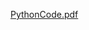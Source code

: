 [PythonCode.pdf](https://github.com/IBM-EPBL/IBM-Project-7601-1658893998/files/10012234/PythonCode.pdf)

